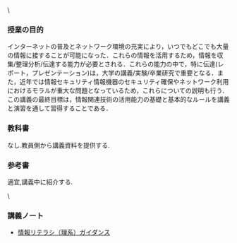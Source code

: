 


\
### 授業の目的
 インターネットの普及とネットワーク環境の充実により，いつでもどこでも大量の情報に接することが可能になった．これらの情報を活用するため，情報を収集/整理分析/伝達する能力が必要とされる．これらの能力の中で，特に伝達(レポート，プレゼンテーション)は，大学の講義/実験/卒業研究で重要となる．また，近年では情報セキュリティ情報機器のセキュリティ確保やネットワーク利用におけるモラルが重大な問題となっているため，これらについての説明も行う．この講義の最終目標は，情報関連技術の活用能力の基礎と基本的なルールを講義と演習を通して習得することである． 
### 教科書
 なし.教員側から講義資料を提供する. 
### 参考書
 適宜,講義中に紹介する.

\
### 講義ノート
- [情報リテラシ（理系）ガイダンス](/files/612/jouhou0.pdf) 

